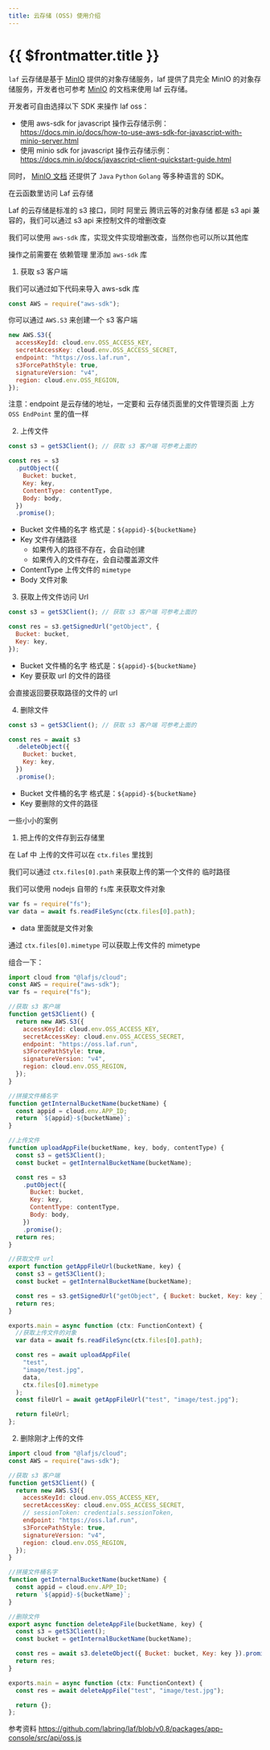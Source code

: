 ```yaml
---
title: 云存储 (OSS) 使用介绍
---
```


# {{ $frontmatter.title }}

`laf` 云存储是基于 [MinIO](https://min.io/) 提供的对象存储服务，laf 提供了具完全 MinIO 的对象存储服务，开发者也可参考 [MinIO](https://min.io/) 的文档来使用 laf 云存储。

开发者可自由选择以下 SDK 来操作 laf oss：

- 使用 aws-sdk for javascript 操作云存储示例： <https://docs.min.io/docs/how-to-use-aws-sdk-for-javascript-with-minio-server.html>
- 使用 minio sdk for javascript 操作云存储示例： <https://docs.min.io/docs/javascript-client-quickstart-guide.html>

同时， [MinIO 文档](https://docs.min.io/docs/javascript-client-quickstart-guide.html) 还提供了 `Java` `Python` `Golang` 等多种语言的 SDK。

在云函数里访问 Laf 云存储

Laf 的云存储是标准的 s3 接口，同时 阿里云 腾讯云等的对象存储 都是 s3 api 兼容的，我们可以通过 s3 api 来控制文件的增删改查

我们可以使用 `aws-sdk` 库，实现文件实现增删改查，当然你也可以所以其他库

操作之前需要在 依赖管理 里添加 `aws-sdk` 库

1. 获取 s3 客户端

我们可以通过如下代码来导入 aws-sdk 库

```javascript
const AWS = require("aws-sdk");
```

你可以通过 `AWS.S3` 来创建一个 s3 客户端

```javascript
new AWS.S3({
  accessKeyId: cloud.env.OSS_ACCESS_KEY,
  secretAccessKey: cloud.env.OSS_ACCESS_SECRET,
  endpoint: "https://oss.laf.run",
  s3ForcePathStyle: true,
  signatureVersion: "v4",
  region: cloud.env.OSS_REGION,
});
```

注意：endpoint 是云存储的地址，一定要和 云存储页面里的文件管理页面 上方 `OSS EndPoint` 里的值一样

2. 上传文件

```javascript
const s3 = getS3Client(); // 获取 s3 客户端 可参考上面的

const res = s3
  .putObject({
    Bucket: bucket,
    Key: key,
    ContentType: contentType,
    Body: body,
  })
  .promise();
```

- Bucket 文件桶的名字 格式是：`${appid}-${bucketName}`
- Key 文件存储路径
  - 如果传入的路径不存在，会自动创建
  - 如果传入的文件存在，会自动覆盖源文件
- ContentType 上传文件的 `mimetype`
- Body 文件对象

3. 获取上传文件访问 Url

```javascript
const s3 = getS3Client(); // 获取 s3 客户端 可参考上面的

const res = s3.getSignedUrl("getObject", {
  Bucket: bucket,
  Key: key,
});
```

- Bucket 文件桶的名字 格式是：`${appid}-${bucketName}`
- Key 要获取 url 的文件的路径

会直接返回要获取路径的文件的 url

4. 删除文件

```javascript
const s3 = getS3Client(); // 获取 s3 客户端 可参考上面的

const res = await s3
  .deleteObject({
    Bucket: bucket,
    Key: key,
  })
  .promise();
```

- Bucket 文件桶的名字 格式是：`${appid}-${bucketName}`
- Key 要删除的文件的路径

一些小小的案例

1. 把上传的文件存到云存储里

在 Laf 中 上传的文件可以在 `ctx.files` 里找到

我们可以通过 `ctx.files[0].path` 来获取上传的第一个文件的 临时路径

我们可以使用 nodejs 自带的 `fs`库 来获取文件对象

```javascript
var fs = require("fs");
var data = await fs.readFileSync(ctx.files[0].path);
```

- data 里面就是文件对象

通过 `ctx.files[0].mimetype` 可以获取上传文件的 mimetype

组合一下：

```javascript
import cloud from "@lafjs/cloud";
const AWS = require("aws-sdk");
var fs = require("fs");

//获取 s3 客户端
function getS3Client() {
  return new AWS.S3({
    accessKeyId: cloud.env.OSS_ACCESS_KEY,
    secretAccessKey: cloud.env.OSS_ACCESS_SECRET,
    endpoint: "https://oss.laf.run",
    s3ForcePathStyle: true,
    signatureVersion: "v4",
    region: cloud.env.OSS_REGION,
  });
}

//拼接文件桶名字
function getInternalBucketName(bucketName) {
  const appid = cloud.env.APP_ID;
  return `${appid}-${bucketName}`;
}

//上传文件
function uploadAppFile(bucketName, key, body, contentType) {
  const s3 = getS3Client();
  const bucket = getInternalBucketName(bucketName);

  const res = s3
    .putObject({
      Bucket: bucket,
      Key: key,
      ContentType: contentType,
      Body: body,
    })
    .promise();
  return res;
}

//获取文件 url
export function getAppFileUrl(bucketName, key) {
  const s3 = getS3Client();
  const bucket = getInternalBucketName(bucketName);

  const res = s3.getSignedUrl("getObject", { Bucket: bucket, Key: key });
  return res;
}

exports.main = async function (ctx: FunctionContext) {
  //获取上传文件的对象
  var data = await fs.readFileSync(ctx.files[0].path);

  const res = await uploadAppFile(
    "test",
    "image/test.jpg",
    data,
    ctx.files[0].mimetype
  );
  const fileUrl = await getAppFileUrl("test", "image/test.jpg");

  return fileUrl;
};
```

2. 删除刚才上传的文件

```javascript
import cloud from "@lafjs/cloud";
const AWS = require("aws-sdk");

//获取 s3 客户端
function getS3Client() {
  return new AWS.S3({
    accessKeyId: cloud.env.OSS_ACCESS_KEY,
    secretAccessKey: cloud.env.OSS_ACCESS_SECRET,
    // sessionToken: credentials.sessionToken,
    endpoint: "https://oss.laf.run",
    s3ForcePathStyle: true,
    signatureVersion: "v4",
    region: cloud.env.OSS_REGION,
  });
}

//拼接文件桶名字
function getInternalBucketName(bucketName) {
  const appid = cloud.env.APP_ID;
  return `${appid}-${bucketName}`;
}

//删除文件
export async function deleteAppFile(bucketName, key) {
  const s3 = getS3Client();
  const bucket = getInternalBucketName(bucketName);

  const res = await s3.deleteObject({ Bucket: bucket, Key: key }).promise();
  return res;
}

exports.main = async function (ctx: FunctionContext) {
  const res = await deleteAppFile("test", "image/test.jpg");

  return {};
};
```

参考资料 <https://github.com/labring/laf/blob/v0.8/packages/app-console/src/api/oss.js>

